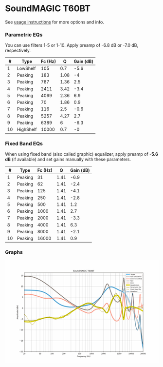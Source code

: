 # SoundMAGIC T60BT
See [usage instructions](https://github.com/jaakkopasanen/AutoEq#usage) for more options and info.

### Parametric EQs
You can use filters 1-5 or 1-10. Apply preamp of -6.8 dB or -7.0 dB, respectively.

|   # | Type      |   Fc (Hz) |    Q |   Gain (dB) |
|-----|-----------|-----------|------|-------------|
|   1 | LowShelf  |       105 | 0.7  |        -5.6 |
|   2 | Peaking   |       183 | 1.08 |        -4   |
|   3 | Peaking   |       787 | 1.36 |         2.5 |
|   4 | Peaking   |      2411 | 3.42 |        -3.4 |
|   5 | Peaking   |      4069 | 2.36 |         6.9 |
|   6 | Peaking   |        70 | 1.86 |         0.9 |
|   7 | Peaking   |       116 | 2.5  |        -0.6 |
|   8 | Peaking   |      5257 | 4.27 |         2.7 |
|   9 | Peaking   |      6389 | 6    |        -6.3 |
|  10 | HighShelf |     10000 | 0.7  |        -0   |

### Fixed Band EQs
When using fixed band (also called graphic) equalizer, apply preamp of **-5.6 dB** (if available) and set gains manually with these parameters.

|   # | Type    |   Fc (Hz) |    Q |   Gain (dB) |
|-----|---------|-----------|------|-------------|
|   1 | Peaking |        31 | 1.41 |        -6.9 |
|   2 | Peaking |        62 | 1.41 |        -2.4 |
|   3 | Peaking |       125 | 1.41 |        -4.1 |
|   4 | Peaking |       250 | 1.41 |        -2.8 |
|   5 | Peaking |       500 | 1.41 |         1.2 |
|   6 | Peaking |      1000 | 1.41 |         2.7 |
|   7 | Peaking |      2000 | 1.41 |        -3.3 |
|   8 | Peaking |      4000 | 1.41 |         6.3 |
|   9 | Peaking |      8000 | 1.41 |        -2.1 |
|  10 | Peaking |     16000 | 1.41 |         0.9 |

### Graphs
![](./SoundMAGIC%20T60BT.png)
